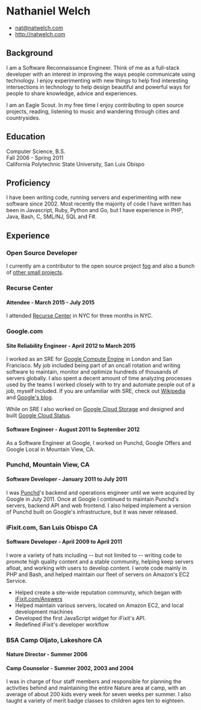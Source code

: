 # Nathaniel Welch

 * <nat@natwelch.com>
 * <http://natwelch.com>

## Background

I am a Software Reconnaissance Engineer. Think of me as a full-stack developer with an interest in improving the ways people communicate using technology. I enjoy experimenting with new things to help find interesting intersections in technology to help design beautiful and powerful ways for people to share knowledge, advice and experiences.

I am an Eagle Scout. In my free time I enjoy contributing to open source projects, reading, listening to music and wandering through cities and countrysides.

## Education

Computer Science, B.S.  
Fall 2006 - Spring 2011  
California Polytechnic State University, San Luis Obispo  

## Proficiency

I have been writing code, running servers and experimenting with new software since 2002. Most recently the majority of code I have written has been in Javascript, Ruby, Python and Go, but I have experience in PHP, Java, Bash, C, SML/NJ, SQL and F#.

## Experience

### Open Source Developer

I currently am a contributor to the open source project [fog](http://fog.io) and also a bunch of [other small projects](https://icco.github.io/).

### Recurse Center

#### Attendee - March 2015 - July 2015

I attended [Recurse Center](http://recurse.com) in NYC for three months in NYC.

### Google.com

#### Site Reliability Engineer - April 2012 to March 2015

I worked as an SRE for [Google Compute Engine](https://cloud.google.com/compute/) in London and San Francisco. My job included being part of an oncall rotation and writing software to maintain, monitor and optimize hundreds of thousands of servers globally. I also spent a decent amount of time analyzing processes used by the teams I worked closely with to try and automate people out of a job, myself included. If you are unfamiliar with SRE, check out [Wikipedia](https://en.wikipedia.org/wiki/Reliability_engineering) and [Google's blog](http://googleforstudents.blogspot.com/2012/06/site-reliability-engineers-worlds-most.html).

While on SRE I also worked on [Google Cloud Storage](https://cloud.google.com/storage/) and designed and built [Google Cloud Status](https://status.cloud.google.com/).

#### Software Engineer - August 2011 to September 2012

As a Software Engineer at Google, I worked on Punchd, Google Offers and Google Local in Mountain View, CA.

### Punchd, Mountain View, CA

#### Software Developer - January 2011 to July 2011

I was [Punchd](http://getpunchd.com)'s backend and operations engineer until we were acquired by Google in July 2011. Once at Google I continued to maintain Punchd's servers, backend API and web frontend. I also helped implement a version of Punchd built on Google's infrastructure, but it was never released.

### iFixit.com, San Luis Obispo CA

#### Software Developer - April 2009 to April 2011

I wore a variety of hats including -- but not limited to -- writing code to promote high quality content and a stable community, helping keep servers afloat, and working with users to develop content. I wrote code mainly in PHP and Bash, and helped maintain our fleet of servers on Amazon's EC2 Service.

 * Helped create a site-wide reputation community, which began with [iFixit.com/Answers](http://ifixit.com/Answers)
 * Helped maintain various servers, located on Amazon EC2, and local development machines
 * Developed the first JavaScript widget for iFixit's API.
 * Redefined iFixit's developer workflow

<!--
### Adobe Systems Incorporated, San Francisco CA

#### Dreamweaver Quality Engineering Intern - Summer 2007 and 2008

 * Tested both daily builds and released versions of Dreamweaver against various operating systems - including Mac OSX 10.4, Mac OSX 10.5, Windows Vista, and Windows XP.
 * Helped maintain the Server Matrix, Bug-base, and test a new test case application
 * Helped develop and test the Web Widgets Feature for Dreamweaver CS4, which won the "Dreamweaver Community Feature of the Year" award in 2008.
-->

### BSA Camp Oljato, Lakeshore CA

#### Nature Director - Summer 2006
#### Camp Counselor - Summer 2002, 2003 and 2004

I was in charge of four staff members and responsible for planning the activities behind and maintaining the entire Nature area at camp, with an average of about 200 kids every week for seven weeks per summer. I also taught a variety of merit badge classes to children ages ten to eighteen.

